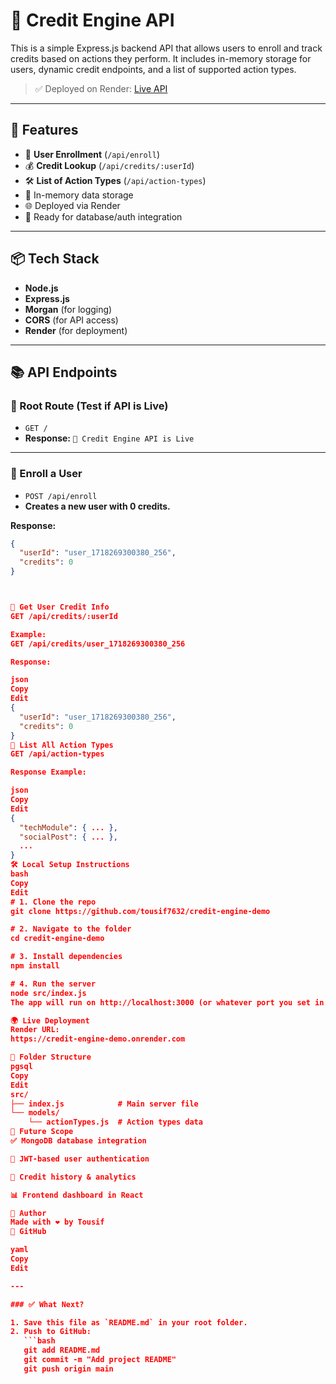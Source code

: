 # 🚀 Credit Engine API

This is a simple Express.js backend API that allows users to enroll and track credits based on actions they perform. It includes in-memory storage for users, dynamic credit endpoints, and a list of supported action types.

> ✅ Deployed on Render: [Live API](https://credit-engine-demo.onrender.com)

---

## 📁 Features

- 📌 **User Enrollment** (`/api/enroll`)
- 💰 **Credit Lookup** (`/api/credits/:userId`)
- 🛠️ **List of Action Types** (`/api/action-types`)
- 🧠 In-memory data storage
- 🌐 Deployed via Render
- 🔐 Ready for database/auth integration

---

## 📦 Tech Stack

- **Node.js**
- **Express.js**
- **Morgan** (for logging)
- **CORS** (for API access)
- **Render** (for deployment)

---

## 📚 API Endpoints

### 🔸 Root Route (Test if API is Live)
- `GET /`
- **Response:** `🚀 Credit Engine API is Live`

---

### 🔹 Enroll a User
- `POST /api/enroll`
- **Creates a new user with 0 credits.**

**Response:**
```json
{
  "userId": "user_1718269300380_256",
  "credits": 0
}



🔹 Get User Credit Info
GET /api/credits/:userId

Example:
GET /api/credits/user_1718269300380_256

Response:

json
Copy
Edit
{
  "userId": "user_1718269300380_256",
  "credits": 0
}
🔹 List All Action Types
GET /api/action-types

Response Example:

json
Copy
Edit
{
  "techModule": { ... },
  "socialPost": { ... },
  ...
}
🛠️ Local Setup Instructions
bash
Copy
Edit
# 1. Clone the repo
git clone https://github.com/tousif7632/credit-engine-demo

# 2. Navigate to the folder
cd credit-engine-demo

# 3. Install dependencies
npm install

# 4. Run the server
node src/index.js
The app will run on http://localhost:3000 (or whatever port you set in .env).

🌍 Live Deployment
Render URL:
https://credit-engine-demo.onrender.com

📂 Folder Structure
pgsql
Copy
Edit
src/
├── index.js            # Main server file
└── models/
    └── actionTypes.js  # Action types data
📌 Future Scope
✅ MongoDB database integration

🔐 JWT-based user authentication

🌟 Credit history & analytics

📊 Frontend dashboard in React

🧑 Author
Made with ❤️ by Tousif
🔗 GitHub

yaml
Copy
Edit

---

### ✅ What Next?

1. Save this file as `README.md` in your root folder.
2. Push to GitHub:
   ```bash
   git add README.md
   git commit -m "Add project README"
   git push origin main
